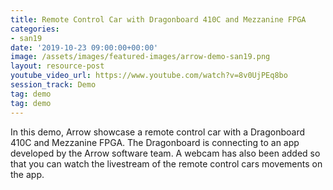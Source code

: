 ```yaml
---
title: Remote Control Car with Dragonboard 410C and Mezzanine FPGA
categories:
- san19
date: '2019-10-23 09:00:00+00:00'
image: /assets/images/featured-images/arrow-demo-san19.png
layout: resource-post
youtube_video_url: https://www.youtube.com/watch?v=8v0UjPEq8bo
session_track: Demo
tag: demo
tag: demo
---
```

In this demo, Arrow showcase a remote control car with a Dragonboard 410C and Mezzanine FPGA. The Dragonboard is connecting to an app developed by the Arrow software team. A webcam has also been added so that you can watch the livestream of the remote control cars movements on the app.
